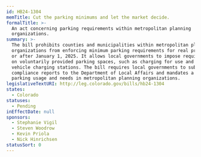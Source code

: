 ```yaml
---
id: HB24-1304
memTitle: Cut the parking minimums and let the market decide.
formalTitle: >-
  An act concerning parking requirements within metropolitan planning
  organizations.
summary: >-
  The bill prohibits counties and municipalities within metropolitan planning
  organizations from enforcing minimum parking requirements for real property on
  or after January 1, 2025. It allows local governments to impose requirements
  on voluntarily provided parking spaces, such as charging for use and allowing
  vehicle charging stations. The bill requires local governments to submit
  compliance reports to the Department of Local Affairs and mandates a study on
  parking usage and needs in metropolitan planning organizations.
legislativeTextURI: http://leg.colorado.gov/bills/hb24-1304
states:
  - Colorado
statuses:
  - Pending
inEffectDate: null
sponsors:
  - Stephanie Vigil
  - Steven Woodrow
  - Kevin Priola
  - Nick Hinrichsen
statusSort: 0
---
```

